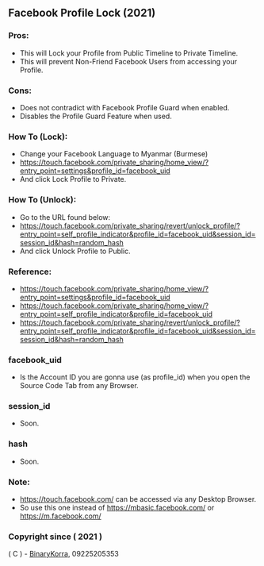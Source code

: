 ## Facebook Profile Lock (2021)

### Pros:
* This will Lock your Profile from Public Timeline to Private Timeline.
* This will prevent Non-Friend Facebook Users from accessing your Profile.

### Cons:
* Does not contradict with Facebook Profile Guard when enabled.
* Disables the Profile Guard Feature when used.

### How To (Lock):
* Change your Facebook Language to Myanmar (Burmese)
* https://touch.facebook.com/private_sharing/home_view/?entry_point=settings&profile_id=facebook_uid
* And click Lock Profile to Private.

### How To (Unlock):
* Go to the URL found below:
* https://touch.facebook.com/private_sharing/revert/unlock_profile/?entry_point=self_profile_indicator&profile_id=facebook_uid&session_id=session_id&hash=random_hash
* And click Unlock Profile to Public.

### Reference:
* https://touch.facebook.com/private_sharing/home_view/?entry_point=settings&profile_id=facebook_uid
* https://touch.facebook.com/private_sharing/home_view/?entry_point=self_profile_indicator&profile_id=facebook_uid
* https://touch.facebook.com/private_sharing/revert/unlock_profile/?entry_point=self_profile_indicator&profile_id=facebook_uid&session_id=session_id&hash=random_hash

### facebook_uid
* Is the Account ID you are gonna use (as profile_id) when you open the Source Code Tab from any Browser.

### session_id
* Soon.

### hash
* Soon.

### Note:
* https://touch.facebook.com/ can be accessed via any Desktop Browser.
* So use this one instead of https://mbasic.facebook.com/ or https://m.facebook.com/

### Copyright since ( 2021 )
( C ) - [BinaryKorra](https://github.com/binarykorra), 09225205353
